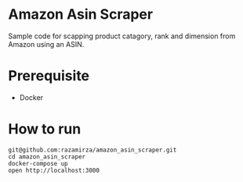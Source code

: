 # Amazon Asin Scraper
Sample code for scapping product catagory, rank and dimension from Amazon using an ASIN.

# Prerequisite
- Docker

# How to run
```
git@github.com:razamirza/amazon_asin_scraper.git
cd amazon_asin_scraper
docker-compose up
open http://localhost:3000
```

